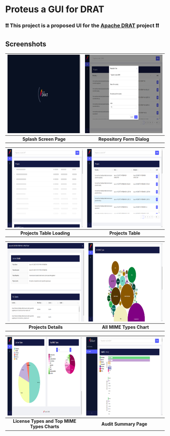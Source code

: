 # Proteus a GUI for DRAT

### :exclamation::exclamation: This project is a proposed UI for the [Apache DRAT](https://github.com/apache/drat) project :exclamation::exclamation:

## Screenshots

| <img src="./screenshots/demo_01.png" width="440" height="247"> | <img src="./screenshots/demo_02.png" width="440" height="247"> |
| :------------------------------------------------------------: | :------------------------------------------------------------: |
|                     **Splash Screen Page**                     |                   **Repository Form Dialog**                   |

| <img src="./screenshots/demo_03.png" width="440" height="247"> | <img src="./screenshots/demo_04.png" width="440" height="247"> |
| :------------------------------------------------------------: | :------------------------------------------------------------: |
|                   **Projects Table Loading**                   |                       **Projects Table**                       |

| <img src="./screenshots/demo_05.png" width="440" height="247"> | <img src="./screenshots/demo_06.png" width="440" height="247"> |
| :------------------------------------------------------------: | :------------------------------------------------------------: |
|                      **Projects Details**                      |                    **All MIME Types Chart**                    |

| <img src="./screenshots/demo_07.png" width="440" height="247"> | <img src="./screenshots/demo_08.png" width="440" height="247"> |
| :------------------------------------------------------------: | :------------------------------------------------------------: |
|          **License Types and Top MIME Types Charts**           |                     **Audit Summary Page**                     |
